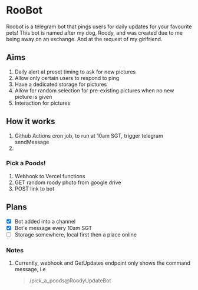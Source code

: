 # RooBot

Roobot is a telegram bot that pings users for daily updates for your favourite pets!
This bot is named after my dog, Roody, and was created due to me being away on an exchange. And at the request of my girlfriend.

## Aims

1. Daily alert at preset timing to ask for new pictures
2. Allow only certain users to respond to ping
3. Have a dedicated storage for pictures
4. Allow for random selection for pre-existing pictures when no new picture is given
5. Interaction for pictures

## How it works

1. Github Actions cron job, to run at 10am SGT, trigger telegram sendMessage
2.

### Pick a Poods!

1. Webhook to Vercel functions
2. GET random roody photo from google drive
3. POST link to bot

## Plans

-   [x] Bot added into a channel
-   [x] Bot's message every 10am SGT
-   [ ] Storage somewhere, local first then a place online

### Notes

1. Currently, webhook and GetUpdates endpoint only shows the command message, i.e
    > /pick_a_poods@RoodyUpdateBot
